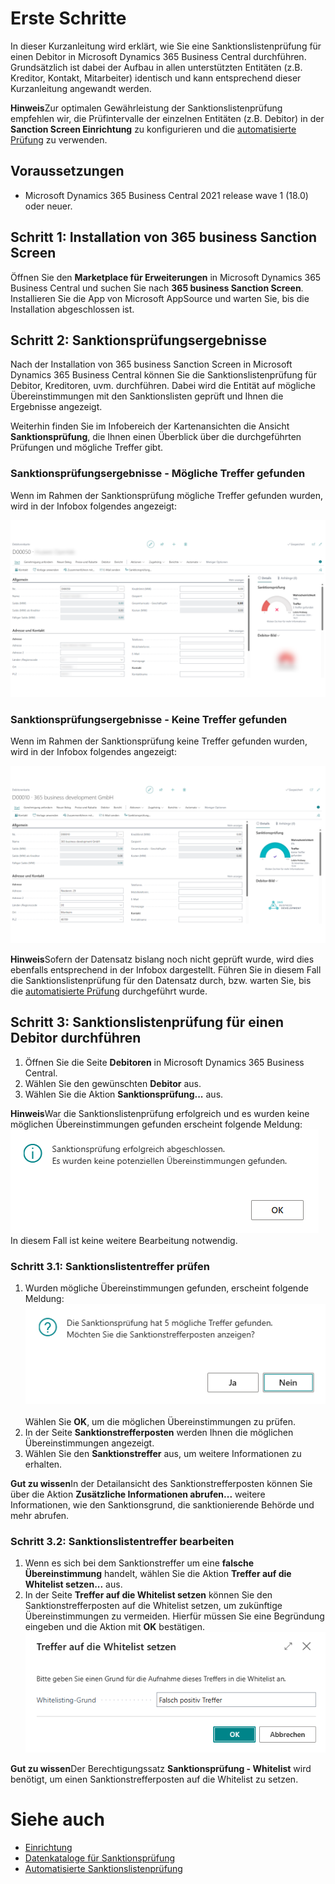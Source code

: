 # Erste Schritte

In dieser Kurzanleitung wird erklärt, wie Sie eine Sanktionslistenprüfung für einen Debitor in Microsoft Dynamics 365 Business Central durchführen. Grundsätzlich ist dabei der Aufbau in allen unterstützten Entitäten (z.B. Kreditor, Kontakt, Mitarbeiter) identisch und kann entsprechend dieser Kurzanleitung angewandt werden.

<div class="alert alert-info">
	<i class="fa-duotone fa-thin fa-lightbulb fa-lg"></i> <strong>Hinweis</strong>Zur optimalen Gewährleistung der Sanktionslistenprüfung empfehlen wir, die Prüfintervalle der einzelnen Entitäten (z.B. Debitor) in der <strong>Sanction Screen Einrichtung</strong> zu konfigurieren und die <a href="automated-screening.md">automatisierte Prüfung</a> zu verwenden.
</div>

## Voraussetzungen

 - Microsoft Dynamics 365 Business Central 2021 release wave 1 (18.0) oder neuer.

## Schritt 1: Installation von 365 business Sanction Screen

Öffnen Sie den **Marketplace für Erweiterungen** in Microsoft Dynamics 365 Business Central und suchen Sie nach **365 business Sanction Screen**.
Installieren Sie die App von Microsoft AppSource und warten Sie, bis die Installation abgeschlossen ist.

## Schritt 2: Sanktionsprüfungsergebnisse

Nach der Installation von 365 business Sanction Screen in Microsoft Dynamics 365 Business Central können Sie die Sanktionslistenprüfung für Debitor, Kreditoren, uvm. durchführen. Dabei wird die Entität auf mögliche Übereinstimmungen mit den Sanktionslisten geprüft und Ihnen die Ergebnisse angezeigt.

Weiterhin finden Sie im Infobereich der Kartenansichten die Ansicht **Sanktionsprüfung**, die Ihnen einen Überblick über die durchgeführten Prüfungen und mögliche Treffer gibt.

### Sanktionsprüfungsergebnisse - Mögliche Treffer gefunden

Wenn im Rahmen der Sanktionsprüfung mögliche Treffer gefunden wurden, wird in der Infobox folgendes angezeigt:

![Sanktionsprüfungsergebnisse - Mögliche Treffer gefunden](/assets/images/365-business-sanction-screen/sanctionscreen.indicator.de-DE.png)

### Sanktionsprüfungsergebnisse - Keine Treffer gefunden

Wenn im Rahmen der Sanktionsprüfung keine Treffer gefunden wurden, wird in der Infobox folgendes angezeigt:

![Sanktionsprüfungsergebnisse - Keine Treffer gefunden](/assets/images/365-business-sanction-screen/sanctionscreen.indicator-good.de-DE.png)

<div class="alert alert-info">
	<i class="fa-duotone fa-thin fa-lightbulb fa-lg"></i> <strong>Hinweis</strong>Sofern der Datensatz bislang noch nicht geprüft wurde, wird dies ebenfalls entsprechend in der Infobox dargestellt. Führen Sie in diesem Fall die Sanktionslistenprüfung für den Datensatz durch, bzw. warten Sie, bis die <a href="automated-screening.md">automatisierte Prüfung</a> durchgeführt wurde.
</div>

## Schritt 3: Sanktionslistenprüfung für einen Debitor durchführen

1. Öffnen Sie die Seite **Debitoren** in Microsoft Dynamics 365 Business Central.
2. Wählen Sie den gewünschten **Debitor** aus.
3. Wählen Sie die Aktion **Sanktionsprüfung...** aus.

<div class="alert alert-info">
	<i class="fa-duotone fa-thin fa-lightbulb fa-lg"></i> <strong>Hinweis</strong>War die Sanktionslistenprüfung erfolgreich und es wurden keine möglichen Übereinstimmungen gefunden erscheint folgende Meldung:<br>
    <img src="/assets/images/365-business-sanction-screen/sanctionscreen-no-matches-message.de-DE.png"><br>
    In diesem Fall ist keine weitere Bearbeitung notwendig.
</div>

### Schritt 3.1: Sanktionslistentreffer prüfen

1. Wurden mögliche Übereinstimmungen gefunden, erscheint folgende Meldung:<br>
    <img src="/assets/images/365-business-sanction-screen/sanctionscreen-matches-found-message.de-DE.png"><br>
    <br>
    Wählen Sie **OK**, um die möglichen Übereinstimmungen zu prüfen.
2. In der Seite **Sanktionstrefferposten** werden Ihnen die möglichen Übereinstimmungen angezeigt.
3. Wählen Sie den **Sanktionstreffer** aus, um weitere Informationen zu erhalten.

<div class="alert alert-notice">
    <i class="fa-light fa-hand-point-up fa-lg"></i> <strong>Gut zu wissen</strong>In der Detailansicht des Sanktionstrefferposten können Sie über die Aktion <strong>Zusätzliche Informationen abrufen...</strong> weitere Informationen, wie den Sanktionsgrund, die sanktionierende Behörde und mehr abrufen.
</div>

### Schritt 3.2: Sanktionslistentreffer bearbeiten

1. Wenn es sich bei dem Sanktionstreffer um eine **falsche Übereinstimmung** handelt, wählen Sie die Aktion **Treffer auf die Whitelist setzen...** aus.
2. In der Seite **Treffer auf die Whitelist setzen** können Sie den Sanktionstrefferposten auf die Whitelist setzen, um zukünftige Übereinstimmungen zu vermeiden. Hierfür müssen Sie eine Begründung eingeben und die Aktion mit **OK** bestätigen.<br>
   ![Treffer auf die Whitelist setzen](/assets/images/365-business-sanction-screen/sanctionscreen-whitelist-entry.de-DE.png)

<div class="alert alert-notice">
    <i class="fa-light fa-hand-point-up fa-lg"></i> <strong>Gut zu wissen</strong>Der Berechtigungssatz <strong>Sanktionsprüfung - Whitelist</strong> wird benötigt, um einen Sanktionstrefferposten auf die Whitelist zu setzen.
</div>

# Siehe auch

- [Einrichtung](setup.md)
- [Datenkataloge für Sanktionsprüfung](data-sources.md)
- [Automatisierte Sanktionslistenprüfung](automated-screening.md)